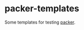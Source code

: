 packer-templates
================

Some templates for testing [packer](https://github.com/mitchellh/packer).

